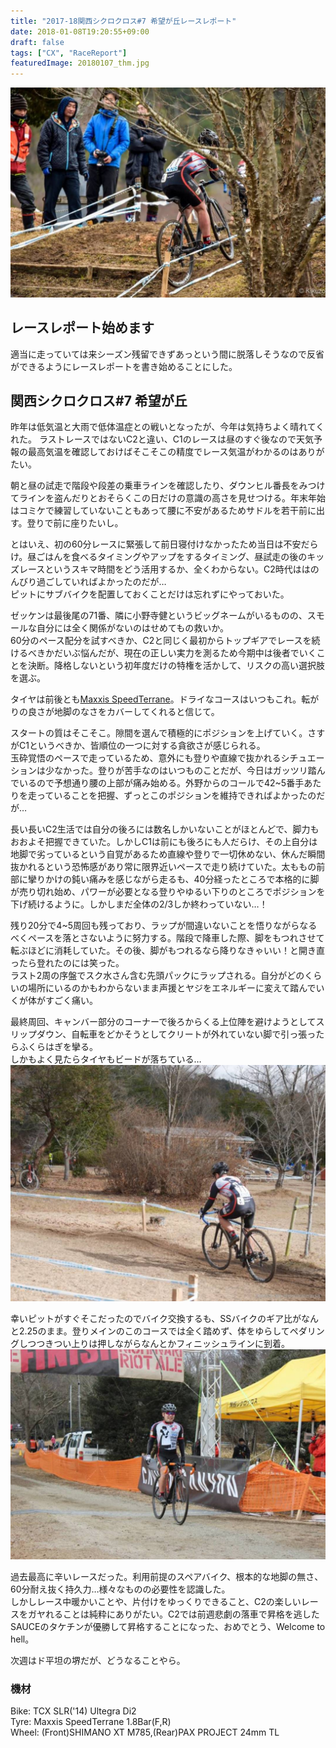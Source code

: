 ```yaml
---
title: "2017-18関西シクロクロス#7 希望が丘レースレポート"
date: 2018-01-08T19:20:55+09:00
draft: false
tags: ["CX", "RaceReport"]
featuredImage: 20180107_thm.jpg
---
```

![image](20180107_thm.jpg)
## レースレポート始めます

適当に走っていては来シーズン残留できずあっという間に脱落しそうなので反省ができるようにレースレポートを書き始めることにした。

## 関西シクロクロス#7 希望が丘

昨年は低気温と大雨で低体温症との戦いとなったが、今年は気持ちよく晴れてくれた。
ラストレースではないC2と違い、C1のレースは昼のすぐ後なので天気予報の最高気温を確認しておけばそこそこの精度でレース気温がわかるのはありがたい。

朝と昼の試走で階段や段差の乗車ラインを確認したり、ダウンヒル番長をみつけてラインを盗んだりとおそらくこの日だけの意識の高さを見せつける。年末年始はコミケで練習していないこともあって腰に不安があるためサドルを若干前に出す。登りで前に座りたいし。

とはいえ、初の60分レースに緊張して前日寝付けなかったため当日は不安だらけ。昼ごはんを食べるタイミングやアップをするタイミング、昼試走の後のキッズレースというスキマ時間をどう活用するか、全くわからない。C2時代ははのんびり過ごしていればよかったのだが…\
ピットにサブバイクを配置しておくことだけは忘れずにやっておいた。

ゼッケンは最後尾の71番、隣に小野寺健というビッグネームがいるものの、スモールな自分には全く関係がないのはせめてもの救いか。\
60分のペース配分を試すべきか、C2と同じく最初からトップギアでレースを続けるべきかだいぶ悩んだが、現在の正しい実力を測るため今期中は後者でいくことを決断。降格しないという初年度だけの特権を活かして、リスクの高い選択肢を選ぶ。

タイヤは前後とも[Maxxis SpeedTerrane](http://amzn.to/2Fd1SiG)。ドライなコースはいつもこれ。転がりの良さが地脚のなさをカバーしてくれると信じて。


スタートの質はそこそこ。隙間を選んで積極的にポジションを上げていく。さすがC1というべきか、皆順位の一つに対する貪欲さが感じられる。\
玉砕覚悟のペースで走っているため、意外にも登りや直線で抜かれるシチュエーションは少なかった。登りが苦手なのはいつものことだが、今日はガッツリ踏んでいるので予想通り腰の上部が痛み始める。外野からのコールで42~5番手あたりを走っていることを把握、ずっとこのポジションを維持できればよかったのだが…

長い長いC2生活では自分の後ろには数名しかいないことがほとんどで、脚力もおおよそ把握できていた。しかしC1は前にも後ろにも人だらけ、その上自分は地脚で劣っているという自覚があるため直線や登りで一切休めない、休んだ瞬間抜かれるという恐怖感があり常に限界近いペースで走り続けていた。太ももの前部に攣りかけの鈍い痛みを感じながら走るも、40分経ったところで本格的に脚が売り切れ始め、パワーが必要となる登りやゆるい下りのところでポジションを下げ続けるように。しかしまだ全体の2/3しか終わっていない…！

残り20分で4~5周回も残っており、ラップが間違いないことを悟りながらなるべくペースを落とさないように努力する。階段で降車した際、脚をもつれさせて転ぶほどに消耗していた。その後、脚がもつれるなら降りなきゃいい！と開き直ったら登れたのには笑った。\
ラスト2周の序盤でスク水さん含む先頭パックにラップされる。自分がどのくらいの場所にいるのかもわからないまま声援とヤジをエネルギーに変えて踏んでいくが体がすごく痛い。

最終周回、キャンバー部分のコーナーで後ろからくる上位陣を避けようとしてスリップダウン、自転車をどかそうとしてクリートが外れていない脚で引っ張ったらふくらはぎを攣る。\
しかもよく見たらタイヤもビードが落ちている…
![image](20180107_flat.jpg)

幸いピットがすぐそこだったのでバイク交換するも、SSバイクのギア比がなんと2.25のまま。登りメインのこのコースでは全く踏めず、体をゆらしてペダリングしつつきつい上りは押しながらなんとかフィニッシュラインに到着。
![image](20180107_goal.jpg)


過去最高に辛いレースだった。利用前提のスペアバイク、根本的な地脚の無さ、60分耐え抜く持久力…様々なものの必要性を認識した。\
しかしレース中暖かいことや、片付けをゆっくりできること、C2の楽しいレースをガヤれることは純粋にありがたい。C2では前週悲劇の落車で昇格を逃したSAUCEのタケチンが優勝して昇格することになった、おめでとう、Welcome to hell。

次週はド平坦の堺だが、どうなることやら。

### 機材
Bike: TCX SLR('14) Ultegra Di2\
Tyre: Maxxis SpeedTerrane 1.8Bar(F,R)\
Wheel: (Front)SHIMANO XT M785,(Rear)PAX PROJECT 24mm TL

